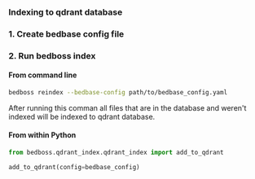### Indexing to qdrant database

### 1. Create bedbase config file
### 2. Run bedboss index

#### From command line
```bash
bedboss reindex --bedbase-config path/to/bedbase_config.yaml
```

After running this comman all files that are in the database and weren't indexed will be indexed to qdrant database.


#### From within Python
```python
from bedboss.qdrant_index.qdrant_index import add_to_qdrant

add_to_qdrant(config=bedbase_config)
```